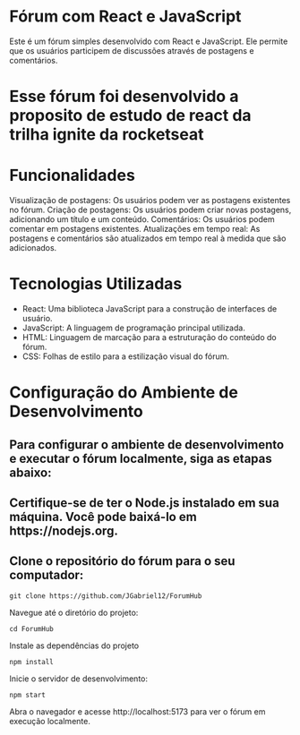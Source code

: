 <h1>Fórum com React e JavaScript</h1>
<o>Este é um fórum simples desenvolvido com React e JavaScript. Ele permite que os usuários participem de discussões através de postagens e comentários. <h1>Esse fórum foi desenvolvido a proposito de estudo de react da trilha ignite da rocketseat</h1></p>

<h1>Funcionalidades</h1>

<p>Visualização de postagens: Os usuários podem ver as postagens existentes no fórum.
Criação de postagens: Os usuários podem criar novas postagens, adicionando um título e um conteúdo.
Comentários: Os usuários podem comentar em postagens existentes.
Atualizações em tempo real: As postagens e comentários são atualizados em tempo real à medida que são adicionados.</p>

<h1>Tecnologias Utilizadas</h1>

<ul>
  <li>React: Uma biblioteca JavaScript para a construção de interfaces de usuário.</li>
  <li>JavaScript: A linguagem de programação principal utilizada.</li>
  <li>HTML: Linguagem de marcação para a estruturação do conteúdo do fórum.</li>
  <li>CSS: Folhas de estilo para a estilização visual do fórum.</li>
</ul>

<h1>Configuração do Ambiente de Desenvolvimento</h1>

<h2>Para configurar o ambiente de desenvolvimento e executar o fórum localmente, siga as etapas abaixo:</h2>

<h2>Certifique-se de ter o Node.js instalado em sua máquina. Você pode baixá-lo em https://nodejs.org.</h2>

<h2>Clone o repositório do fórum para o seu computador:</h2>

```
git clone https://github.com/JGabriel12/ForumHub
```

Navegue até o diretório do projeto:

```
cd ForumHub
```

Instale as dependências do projeto

```
npm install
```

Inicie o servidor de desenvolvimento:

```
npm start
```

Abra o navegador e acesse http://localhost:5173 para ver o fórum em execução localmente.
